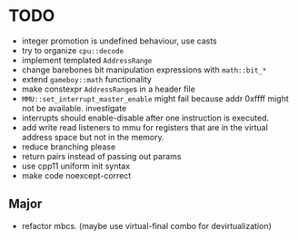 # TODO

- integer promotion is undefined behaviour, use casts
- try to organize `cpu::decode`
- implement templated `AddressRange`
- change barebones bit manipulation expressions with `math::bit_*`
- extend `gameboy::math` functionality
- make constexpr `AddressRange`s in a header file
- `MMU::set_interrupt_master_enable` might fail 
    because addr 0xffff might not be available. investigate
- interrupts should enable-disable after one instruction is executed.
- add write read listeners to mmu for registers that are in the 
    virtual address space but not in the memory.
- reduce branching please
- return pairs instead of passing out params
- use cpp11 uniform init syntax
- make code noexcept-correct

## Major
- refactor mbcs. (maybe use virtual-final combo for devirtualization)
